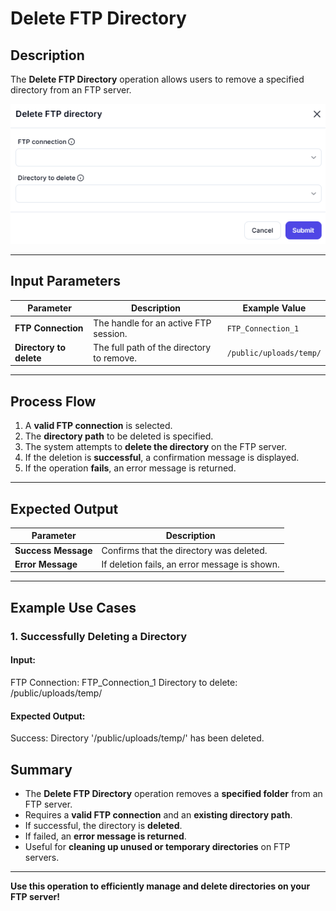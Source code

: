 # **Delete FTP Directory**

## Description

The **Delete FTP Directory** operation allows users to remove a specified directory from an FTP server.

![alt text](../../assests/app-integrations/assests%20ftp/delete-ftp-directory.png)

---

## **Input Parameters**

| Parameter          | Description                                     | Example Value             |
|-------------------|-----------------------------------------------|---------------------------|
| **FTP Connection** | The handle for an active FTP session.         | `FTP_Connection_1`        |
| **Directory to delete** | The full path of the directory to remove. | `/public/uploads/temp/`   |

---

## **Process Flow**

1. A **valid FTP connection** is selected.
2. The **directory path** to be deleted is specified.
3. The system attempts to **delete the directory** on the FTP server.
4. If the deletion is **successful**, a confirmation message is displayed.
5. If the operation **fails**, an error message is returned.

---

## **Expected Output**

| Parameter      | Description                                    |
|---------------|------------------------------------------------|
| **Success Message** | Confirms that the directory was deleted. |
| **Error Message**   | If deletion fails, an error message is shown. |

---

## **Example Use Cases**

### **1. Successfully Deleting a Directory**

#### **Input:**

FTP Connection: FTP_Connection_1 Directory to delete: /public/uploads/temp/

#### **Expected Output:**

Success: Directory '/public/uploads/temp/' has been deleted.

## **Summary**

- The **Delete FTP Directory** operation removes a **specified folder** from an FTP server.
- Requires a **valid FTP connection** and an **existing directory path**.
- If successful, the directory is **deleted**.
- If failed, an **error message is returned**.
- Useful for **cleaning up unused or temporary directories** on FTP servers.

---

**Use this operation to efficiently manage and delete directories on your FTP server!**

